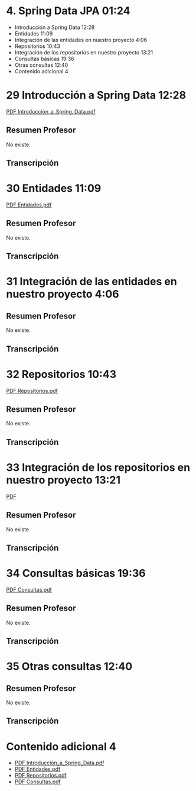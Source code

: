 # 4. Spring Data JPA 01:24

* Introducción a Spring Data 12:28 
* Entidades 11:09 
* Integración de las entidades en nuestro proyecto 4:06 
* Repositorios 10:43 
* Integración de los repositorios en nuestro proyecto 13:21 
* Consultas básicas 19:36 
* Otras consultas 12:40 
* Contenido adicional 4

# 29 Introducción a Spring Data 12:28

[PDF Introducción_a_Spring_Data.pdf](pdfs/21._Introducción_a_Spring_Data.pdf)

## Resumen Profesor

No existe.

## Transcripción

# 30 Entidades 11:09 

[PDF Entidades.pdf](pdfs/22._Entidades.pdf)

## Resumen Profesor

No existe.

## Transcripción

# 31 Integración de las entidades en nuestro proyecto 4:06 

## Resumen Profesor

No existe.

## Transcripción

# 32 Repositorios 10:43 

[PDF Repositorios.pdf](pdfs/23._Repositorios.pdf)

## Resumen Profesor

No existe.

## Transcripción

# 33 Integración de los repositorios en nuestro proyecto 13:21 

[PDF ](pdfs/)

## Resumen Profesor

No existe.

## Transcripción

# 34 Consultas básicas 19:36 

[PDF Consultas.pdf](pdfs/24._Consultas.pdf)

## Resumen Profesor

No existe.

## Transcripción

# 35 Otras consultas 12:40 

## Resumen Profesor

No existe.

## Transcripción

# Contenido adicional 4

* [PDF Introducción_a_Spring_Data.pdf](pdfs/21._Introducción_a_Spring_Data.pdf)
* [PDF Entidades.pdf](pdfs/22._Entidades.pdf)
* [PDF Repositorios.pdf](pdfs/23._Repositorios.pdf)
* [PDF Consultas.pdf](pdfs/24._Consultas.pdf)

